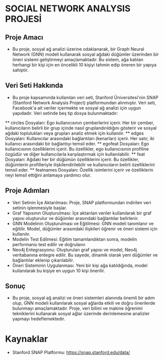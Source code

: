 # SOCIAL NETWORK ANALYSIS PROJESİ

## Proje Amacı
* Bu proje, sosyal ağ analizi üzerine odaklanarak, bir Graph Neural Network (GNN) modeli kullanarak sosyal ağdaki düğümler üzerinden bir öneri sistemi geliştirmeyi amaçlamaktadır. Bu sistem, ağa katılan herhangi bir kişi için en öncelikli 10 kişiyi tahmin edip öneren bir yapıya sahiptir.

## Veri Seti Hakkında
* Bu proje kapsamında kullanılan veri seti, Stanford Üniversitesi'nin SNAP (Stanford Network Analysis Project) platformundan alınmıştır. Veri seti, Facebook'a ait veriler içermekte ve sosyal ağ analizi için uygun yapıdadır. Veri setinde beş tip dosya bulunmaktadır:

** circles Dosyaları: Ego kullanıcısının çemberlerini içerir. Her bir çember, kullanıcıların belirli bir grup içinde nasıl gruplandırıldığını gösterir ve sosyal ağdaki toplulukları veya grupları analiz etmek için kullanılır.
** edges Dosyaları: Kullanıcılar arasındaki bağlantıları (kenarları) içerir. Her satır, iki kullanıcı arasındaki bir bağlantıyı temsil eder.
** egofeat Dosyaları: Ego kullanıcısının özelliklerini içerir. Bu özellikler, ego kullanıcısının profiline özgüdür ve diğer kullanıcılarla karşılaştırmak için kullanılabilir.
** feat Dosyaları: Ağdaki her bir düğümün özelliklerini içerir. Bu özellikler, düğümlerin profilleriyle ilişkilendirilebilir ve kullanıcıların belirli özelliklerini temsil eder.
** featnames Dosyaları: Özellik isimlerini içerir ve özelliklerin neyi temsil ettiğini anlamaya yardımcı olur.

## Proje Adımları
* Veri Setinin İçe Aktarılması: Proje, SNAP platformundan indirilen veri setinin işlenmesiyle başlar.
* Graf Yapısının Oluşturulması: İçe aktarılan veriler kullanılarak bir graf yapısı oluşturulur ve düğümler arasındaki bağlantılar belirlenir.
* GNN Modelinin Oluşturulması ve Eğitilmesi: GNN modeli tanımlanır ve eğitilir. Model, düğümler arasındaki ilişkileri öğrenir ve öneri sistemi için kullanılır.
* Modelin Test Edilmesi: Eğitim tamamlandıktan sonra, modelin performansı test edilir ve doğrulanır.
* Neo4j Entegrasyonu: Oluşturulan graf yapısı ve model, Neo4j veritabanına entegre edilir. Bu sayede, dinamik olarak yeni düğümler ve bağlantılar eklenip çıkarılabilir.
* Öneri Sisteminin Uygulanması: Yeni bir kişi ağa katıldığında, model kullanılarak bu kişiye en uygun 10 kişi önerilir.
## Sonuç
* Bu proje, sosyal ağ analizi ve öneri sistemleri alanında önemli bir adım olup, GNN modeli kullanılarak sosyal ağlarda etkili ve doğru önerilerde bulunmayı amaçlamaktadır. Proje, veri bilimi ve makine öğrenimi tekniklerini kullanarak sosyal ağlar üzerinde derinlemesine analizler yapmayı hedeflemektedir.

# Kaynaklar
* Stanford SNAP Platformu: https://snap.stanford.edu/data/
